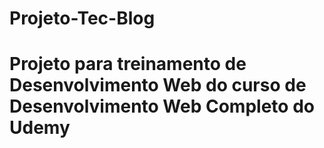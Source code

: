 # Projeto-Tec-Blog

# Projeto para treinamento de Desenvolvimento Web do curso de Desenvolvimento Web Completo do Udemy
